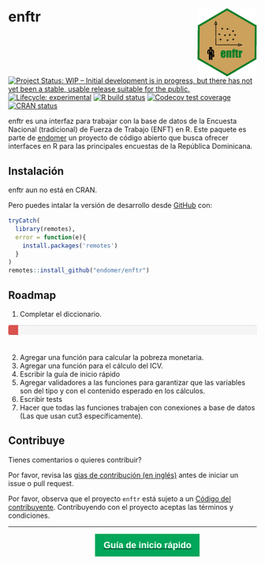 
<!-- README.md is generated from README.Rmd. Please edit that file -->

# enftr <img src='man/figures/logo.png' align="right" height="138" />

<!-- badges: start -->

[![Project Status: WIP – Initial development is in progress, but there
has not yet been a stable, usable release suitable for the
public.](https://www.repostatus.org/badges/latest/wip.svg)](https://www.repostatus.org/#wip)
[![Lifecycle:
experimental](https://img.shields.io/badge/lifecycle-experimental-orange.svg)](https://www.tidyverse.org/lifecycle/#experimental)
[![R build
status](https://github.com/endomer/enftr/workflows/R-CMD-check/badge.svg)](https://github.com/endomer/enftr/actions)
[![Codecov test
coverage](https://codecov.io/gh/endomer/enftr/branch/main/graph/badge.svg)](https://codecov.io/gh/endomer/enftr?branch=main)
[![CRAN
status](https://www.r-pkg.org/badges/version/enftr)](https://CRAN.R-project.org/package=enftr)
<!-- badges: end -->

enftr es una interfaz para trabajar con la base de datos de la Encuesta
Nacional (tradicional) de Fuerza de Trabajo (ENFT) en R. Este paquete es
parte de [endomer](https://endomer.github.io/) un proyecto de código
abierto que busca ofrecer interfaces en R para las principales encuestas
de la República Dominicana.

## Instalación

enftr aun no está en CRAN.

<!-- You can install the released version of encftr from [CRAN](https://CRAN.R-project.org) with: -->
<!-- ``` r -->
<!-- install.packages("encftr") -->
<!-- ``` -->

Pero puedes intalar la versión de desarrollo desde
[GitHub](https://github.com/) con:

``` r
tryCatch(
  library(remotes),
  error = function(e){
    install.packages('remotes')
  }
)
remotes::install_github("endomer/enftr")
```

## Roadmap

1.  Completar el diccionario.

<!--html_preserve-->

<div style="display:inline-block;
             vertical-align:baseline;
             width:100%;
             height:20px;
             margin-bottom:20px;
             overflow:hidden;
             background-color:#f5f5f5;
             border-radius:4px;
             -webkit-box-shadow:inset 0 1px 2px rgba(0,0,0,.1);
             box-shadow:inset 0 1px 2px rgba(0,0,0,.1);">

<div style="float: left;
height: 100%;
font-size: 16px;
line-height: 20px;
color: #fff;
text-align: center;
box-shadow: inset 0 -1px 0 rgb(0 0 0 / 15%);
transition: width .6s ease;
background-color: #d9534f;  width: 3.9%;">

3.9%

</div>

</div>

<!--/html_preserve-->

2.  Agregar una función para calcular la pobreza monetaria.
3.  Agregar una función para el cálculo del ICV.
4.  Escribir la guía de inicio rápido
5.  Agregar validadores a las funciones para garantizar que las
    variables son del tipo y con el contenido esperado en los cálculos.
6.  Escribir tests
7.  Hacer que todas las funciones trabajen con conexiones a base de
    datos (Las que usan cut3 específicamente).

## Contribuye

Tienes comentarios o quieres contribuir?

Por favor, revisa las [gias de contribución (en
inglés)](https://endomer.github.io/enftr/CONTRIBUTING.html) antes de
iniciar un issue o pull request.

Por favor, observa que el proyecto `enftr` está sujeto a un [Código del
contribuyente](https://contributor-covenant.org/es/version/2/0/CODE_OF_CONDUCT.html).
Contribuyendo con el proyecto aceptas las términos y condiciones.

<hr/>
<!--html_preserve-->

<a href="./articles/enftr.html"><button type="button"
style = "
    border: 1px solid transparent;
    background-color: #00a65a;
    display: block;
    padding: 10px 16px;
    font-size: 18px;
    line-height: 1.3333333;
    color: #fff;
    cursor: pointer;
    margin-left: 35%;
    margin-top: 10px;
    font-weight: 900;
    text-align: center;
    white-space: nowrap;
    vertical-align: middle;"> Guía de inicio
rápido</button></a><!--/html_preserve-->
